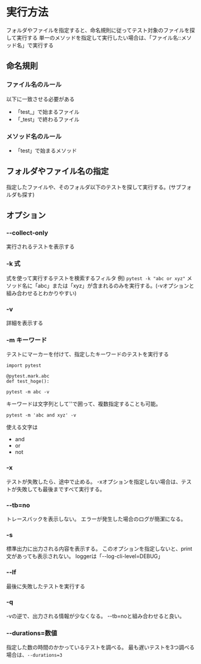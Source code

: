 # 実行方法

フォルダやファイルを指定すると、命名規則に従ってテスト対象のファイルを探して実行する
単一のメソッドを指定して実行したい場合は、「ファイル名::メソッド名」で実行する

## 命名規則

### ファイル名のルール
以下に一致させる必要がある
* 「test_」で始まるファイル
* 「_test」で終わるファイル

### メソッド名のルール
* 「test」で始まるメソッド

## フォルダやファイル名の指定

指定したファイルや、そのフォルダ以下のテストを探して実行する。(サブフォルダも探す)

## オプション

### --collect-only
実行されるテストを表示する

### -k 式
式を使って実行するテストを検索するフィルタ
例) `pytest -k "abc or xyz"`
メソッド名に「abc」または「xyz」が含まれるのみを実行する。(-vオプションと組み合わせるとわかりやすい)

### -v
詳細を表示する

### -m キーワード
テストにマーカーを付けて、指定したキーワードのテストを実行する

```
import pytest

@pytest.mark.abc
def test_hoge():
```

`pytest -m abc -v`

キーワードは文字列として''で囲って、複数指定することも可能。

`pytest -m 'abc and xyz' -v`

使える文字は

* and
* or
* not

### -x
テストが失敗したら、途中で止める。
-xオプションを指定しない場合は、テストが失敗しても最後まですべて実行する。

### --tb=no
トレースバックを表示しない。
エラーが発生した場合のログが簡潔になる。

### -s
標準出力に出力される内容を表示する。
このオプションを指定しないと、print文があっても表示されない。
loggerは「--log-cli-level=DEBUG」
### --lf
最後に失敗したテストを実行する

### -q
-vの逆で、出力される情報が少なくなる。
--tb=noと組み合わせると良い。

### --durations=数値
指定した数の時間のかかっているテストを調べる。
最も遅いテストを3つ調べる場合は、`--durations=3`